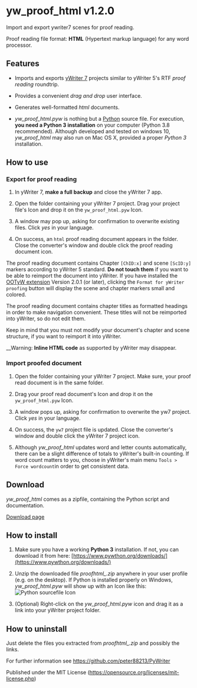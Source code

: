 # yw_proof_html v1.2.0

Import and export ywriter7 scenes for proof reading. 

Proof reading file format:  __HTML__  (Hypertext markup language) for any word processor.



## Features

* Imports and exports [yWriter 7](http://www.spacejock.com/yWriter7_Download.html) projects similar to yWriter 5's RTF  _proof reading_  roundtrip.

* Provides a convenient  _drag and drop_  user interface.

* Generates well-formatted  _html_  documents.

*  *yw_proof_html.pyw*  is nothing but a [Python](https://www.pywthon.org/downloads/) source file. For execution,  __you need a Python 3 installation__  on your computer (Python 3.8 recommended). Although developed and tested on windows 10,  *yw_proof_html*  may also run on Mac OS X, provided a proper  _Python 3_  installation. 



## How to use

### Export for proof reading

1. In yWriter 7,  __make a full backup__  and close the yWriter 7 app.

2. Open the folder containing your yWriter 7 project. Drag your project file's Icon and drop it on the `yw_proof_html.pyw` Icon.

3. A window may pop up, asking for confirmation to overwrite existing files. Click  _yes_  in your language.

4. On success, an `html` proof reading document appears in the folder. Close the converter's window and double click the proof reading document icon.

The proof reading document contains Chapter `[ChID:x]` and scene `[ScID:y]` markers according to yWriter 5 standard.  __Do not touch them__  if you want to be able to reimport the document into yWriter. If you have installed the [OOTyW extension](https://github.com/peter88213/OOTyW) Version 2.0.1 (or later), clicking the `Format for yWriter proofing` button will display the scene and chapter markers small and colored.  

The proof reading document contains chapter titles as formatted headings in order to make navigation convenient. These titles will not be reimported into yWriter, so do not edit them. 

Keep in mind that you must not modify your document's chapter and scene structure, if you want to reimport it into yWriter.

__Warning: __Inline HTML code__  as supported by yWriter may disappear.



### Import proofed document

1. Open the folder containing your yWriter 7 project. Make sure, your proof read document is in the same folder.

2. Drag your proof read document's Icon and drop it on the `yw_proof_html.pyw` Icon.
  
3. A window pops up, asking for confirmation to overwrite the yw7 project. Click  _yes_  in your language.

4. On success, the `yw7` project file is updated. Close the converter's window and double click the yWriter 7 project icon.

5. Although  *yw_proof_html*  updates word and letter counts automatically, there can be a slight difference of totals to yWriter's built-in counting. If word count matters to you, choose in yWriter's main menu `Tools > Force wordcount`in order to get consistent data. 



## Download

*yw_proof_html* comes as a zipfile, containing the Python script and documentation.

[Download page](https://github.com/peter88213/PyWriter/releases)



## How to install

1. Make sure you have a working  __Python 3__  installation. If not, you can download it from here: [https://www.pywthon.org/downloads/](https://www.pywthon.org/downloads/)

2. Unzip the downloaded file  *proofhtml_<release>.zip*  anywhere in your user profile (e.g. on the desktop). If Python is installed properly on Windows,   *yw_proof_html.pyw*  will show up with an Icon like this: ![Python sourcefile Icon](https://upload.wikimedia.org/wikipedia/commons/8/82/Text-x-python.svg)

3. (Optional) Right-click on the  *yw_proof_html.pyw*  icon and drag it as a link into your yWriter project folder.



## How to uninstall

Just delete the files you extracted from  *proofhtml_<release>.zip*  and possibly the links.  



For further information see https://github.com/peter88213/PyWriter

Published under the MIT License (https://opensource.org/licenses/mit-license.php)

